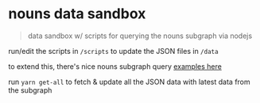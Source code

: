# nouns data sandbox

> data sandbox w/ scripts for querying the nouns subgraph via nodejs

run/edit the scripts in `/scripts` to update the JSON files in `/data`

to extend this, there's nice nouns subgraph query [examples here](https://github.com/nounsDAO/nouns-monorepo/blob/master/packages/nouns-webapp/src/wrappers/subgraph.ts)

run `yarn get-all` to fetch & update all the JSON data with latest data from the subgraph
